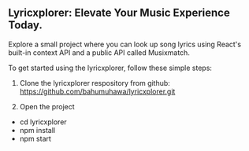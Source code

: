 ## Lyricxplorer: Elevate Your Music Experience Today.

Explore a small project where you can look up song lyrics using React's built-in context API and a public API called Musixmatch.

To get started using the lyricxplorer, follow these simple steps:

1. Clone the lyricxplorer respository from github: https://github.com/bahumuhawa/lyricxplorer.git

2. Open the project
- cd lyricxplorer
- npm install
- npm start
